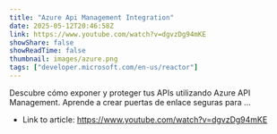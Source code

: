 ```yaml
---
title: "Azure Api Management Integration"
date: 2025-05-12T20:46:58Z
link: https://www.youtube.com/watch?v=dgvzDg94mKE
showShare: false
showReadTime: false
thumbnail: images/azure.png
tags: ["developer.microsoft.com/en-us/reactor"]
---
```

Descubre cómo exponer y proteger tus APIs utilizando Azure API Management. Aprende a crear puertas de enlace seguras para ...

- Link to article: https://www.youtube.com/watch?v=dgvzDg94mKE